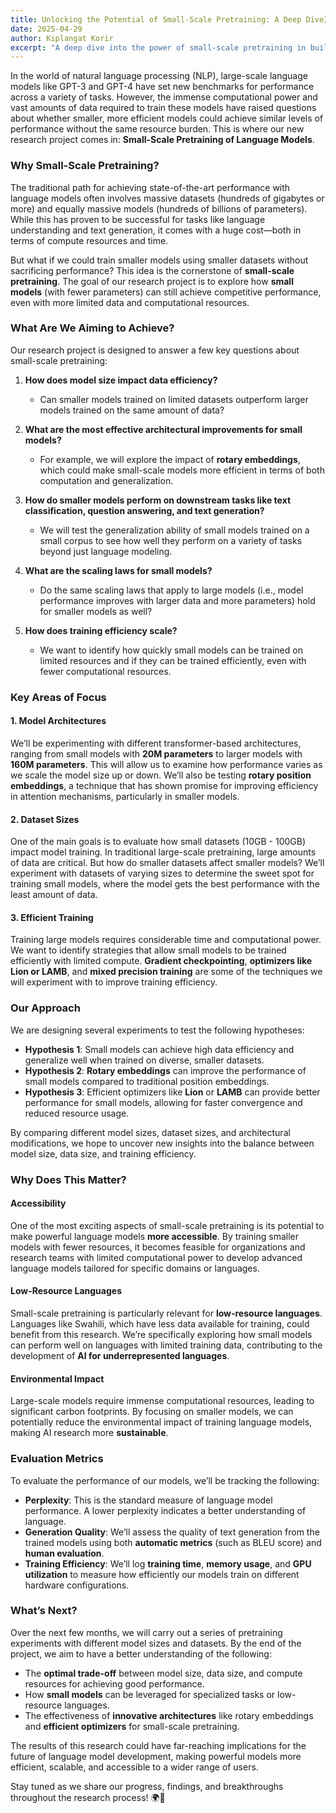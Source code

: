 ```yaml
---
title: Unlocking the Potential of Small-Scale Pretraining: A Deep DiveInto Efficient Language Models
date: 2025-04-29
author: Kiplangat Korir
excerpt: "A deep dive into the power of small-scale pretraining in building efficient language models, highlighting how even limited resources can drive innovation and accessibility."
---
```


In the world of natural language processing (NLP), large-scale language models like GPT-3 and GPT-4 have set new benchmarks for performance across a variety of tasks. However, the immense computational power and vast amounts of data required to train these models have raised questions about whether smaller, more efficient models could achieve similar levels of performance without the same resource burden. This is where our new research project comes in: **Small-Scale Pretraining of Language Models**.

### Why Small-Scale Pretraining?

The traditional path for achieving state-of-the-art performance with language models often involves massive datasets (hundreds of gigabytes or more) and equally massive models (hundreds of billions of parameters). While this has proven to be successful for tasks like language understanding and text generation, it comes with a huge cost—both in terms of compute resources and time.

But what if we could train smaller models using smaller datasets without sacrificing performance? This idea is the cornerstone of **small-scale pretraining**. The goal of our research project is to explore how **small models** (with fewer parameters) can still achieve competitive performance, even with more limited data and computational resources.

### What Are We Aiming to Achieve?

Our research project is designed to answer a few key questions about small-scale pretraining:

1. **How does model size impact data efficiency?**  
   - Can smaller models trained on limited datasets outperform larger models trained on the same amount of data?

2. **What are the most effective architectural improvements for small models?**  
   - For example, we will explore the impact of **rotary embeddings**, which could make small-scale models more efficient in terms of both computation and generalization.

3. **How do smaller models perform on downstream tasks like text classification, question answering, and text generation?**  
   - We will test the generalization ability of small models trained on a small corpus to see how well they perform on a variety of tasks beyond just language modeling.

4. **What are the scaling laws for small models?**  
   - Do the same scaling laws that apply to large models (i.e., model performance improves with larger data and more parameters) hold for smaller models as well?

5. **How does training efficiency scale?**  
   - We want to identify how quickly small models can be trained on limited resources and if they can be trained efficiently, even with fewer computational resources.

### Key Areas of Focus

#### 1. **Model Architectures**
We’ll be experimenting with different transformer-based architectures, ranging from small models with **20M parameters** to larger models with **160M parameters**. This will allow us to examine how performance varies as we scale the model size up or down. We’ll also be testing **rotary position embeddings**, a technique that has shown promise for improving efficiency in attention mechanisms, particularly in smaller models.

#### 2. **Dataset Sizes**
One of the main goals is to evaluate how small datasets (10GB - 100GB) impact model training. In traditional large-scale pretraining, large amounts of data are critical. But how do smaller datasets affect smaller models? We’ll experiment with datasets of varying sizes to determine the sweet spot for training small models, where the model gets the best performance with the least amount of data.

#### 3. **Efficient Training**
Training large models requires considerable time and computational power. We want to identify strategies that allow small models to be trained efficiently with limited compute. **Gradient checkpointing**, **optimizers like Lion or LAMB**, and **mixed precision training** are some of the techniques we will experiment with to improve training efficiency.

### Our Approach

We are designing several experiments to test the following hypotheses:

- **Hypothesis 1**: Small models can achieve high data efficiency and generalize well when trained on diverse, smaller datasets.
- **Hypothesis 2**: **Rotary embeddings** can improve the performance of small models compared to traditional position embeddings.
- **Hypothesis 3**: Efficient optimizers like **Lion** or **LAMB** can provide better performance for small models, allowing for faster convergence and reduced resource usage.

By comparing different model sizes, dataset sizes, and architectural modifications, we hope to uncover new insights into the balance between model size, data size, and training efficiency.

### Why Does This Matter?

#### **Accessibility**
One of the most exciting aspects of small-scale pretraining is its potential to make powerful language models **more accessible**. By training smaller models with fewer resources, it becomes feasible for organizations and research teams with limited computational power to develop advanced language models tailored for specific domains or languages.

#### **Low-Resource Languages**
Small-scale pretraining is particularly relevant for **low-resource languages**. Languages like Swahili, which have less data available for training, could benefit from this research. We’re specifically exploring how small models can perform well on languages with limited training data, contributing to the development of **AI for underrepresented languages**.

#### **Environmental Impact**
Large-scale models require immense computational resources, leading to significant carbon footprints. By focusing on smaller models, we can potentially reduce the environmental impact of training language models, making AI research more **sustainable**.

### Evaluation Metrics

To evaluate the performance of our models, we’ll be tracking the following:

- **Perplexity**: This is the standard measure of language model performance. A lower perplexity indicates a better understanding of language.
- **Generation Quality**: We’ll assess the quality of text generation from the trained models using both **automatic metrics** (such as BLEU score) and **human evaluation**.
- **Training Efficiency**: We’ll log **training time**, **memory usage**, and **GPU utilization** to measure how efficiently our models train on different hardware configurations.

### What’s Next?

Over the next few months, we will carry out a series of pretraining experiments with different model sizes and datasets. By the end of the project, we aim to have a better understanding of the following:

- The **optimal trade-off** between model size, data size, and compute resources for achieving good performance.
- How **small models** can be leveraged for specialized tasks or low-resource languages.
- The effectiveness of **innovative architectures** like rotary embeddings and **efficient optimizers** for small-scale pretraining.

The results of this research could have far-reaching implications for the future of language model development, making powerful models more efficient, scalable, and accessible to a wider range of users.

Stay tuned as we share our progress, findings, and breakthroughs throughout the research process! 🌍🤖
